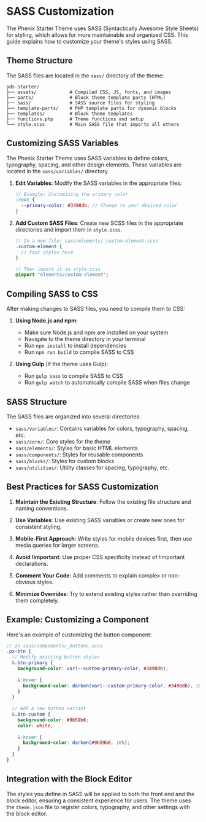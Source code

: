 # SASS Customization

The Phenix Starter Theme uses SASS (Syntactically Awesome Style Sheets) for styling, which allows for more maintainable and organized CSS. This guide explains how to customize your theme's styles using SASS.

## Theme Structure

The SASS files are located in the `sass/` directory of the theme:

```
pds-starter/
├── assets/            # Compiled CSS, JS, fonts, and images
├── parts/             # Block theme template parts (HTML)
├── sass/              # SASS source files for styling
├── template-parts/    # PHP template parts for dynamic blocks
├── templates/         # Block theme templates
├── functions.php      # Theme functions and setup
└── style.scss         # Main SASS file that imports all others
```

## Customizing SASS Variables

The Phenix Starter Theme uses SASS variables to define colors, typography, spacing, and other design elements. These variables are located in the `sass/variables/` directory.

1. **Edit Variables**: Modify the SASS variables in the appropriate files:

   ```scss
   // Example: Customizing the primary color
   :root {
     --primary-color: #3498db; // Change to your desired color
   }
   ```

2. **Add Custom SASS Files**: Create new SCSS files in the appropriate directories and import them in `style.scss`.

   ```scss
   // In a new file: sass/elements/_custom-element.scss
   .custom-element {
     // Your styles here
   }
   
   // Then import it in style.scss
   @import "elements/custom-element";
   ```

## Compiling SASS to CSS

After making changes to SASS files, you need to compile them to CSS:

1. **Using Node.js and npm**:
   - Make sure Node.js and npm are installed on your system
   - Navigate to the theme directory in your terminal
   - Run `npm install` to install dependencies
   - Run `npm run build` to compile SASS to CSS

2. **Using Gulp** (if the theme uses Gulp):
   - Run `gulp sass` to compile SASS to CSS
   - Run `gulp watch` to automatically compile SASS when files change

## SASS Structure

The SASS files are organized into several directories:

- `sass/variables/`: Contains variables for colors, typography, spacing, etc.
- `sass/core/`: Core styles for the theme
- `sass/elements/`: Styles for basic HTML elements
- `sass/components/`: Styles for reusable components
- `sass/blocks/`: Styles for custom blocks
- `sass/utilities/`: Utility classes for spacing, typography, etc.

## Best Practices for SASS Customization

1. **Maintain the Existing Structure**: Follow the existing file structure and naming conventions.

2. **Use Variables**: Use existing SASS variables or create new ones for consistent styling.

3. **Mobile-First Approach**: Write styles for mobile devices first, then use media queries for larger screens.

4. **Avoid !important**: Use proper CSS specificity instead of !important declarations.

5. **Comment Your Code**: Add comments to explain complex or non-obvious styles.

6. **Minimize Overrides**: Try to extend existing styles rather than overriding them completely.

## Example: Customizing a Component

Here's an example of customizing the button component:

```scss
// In sass/components/_buttons.scss
.px-btn {
  // Modify existing button styles
  &.btn-primary {
    background-color: var(--custom-primary-color, #3498db);
    
    &:hover {
      background-color: darken(var(--custom-primary-color, #3498db), 10%);
    }
  }
  
  // Add a new button variant
  &.btn-custom {
    background-color: #9b59b6;
    color: white;
    
    &:hover {
      background-color: darken(#9b59b6, 10%);
    }
  }
}
```

## Integration with the Block Editor

The styles you define in SASS will be applied to both the front end and the block editor, ensuring a consistent experience for users. The theme uses the `theme.json` file to register colors, typography, and other settings with the block editor.
